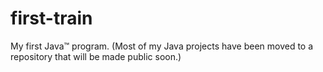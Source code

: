 # first-train
My first Java™ program. (Most of my Java projects have been moved to a repository that will be made public soon.)
